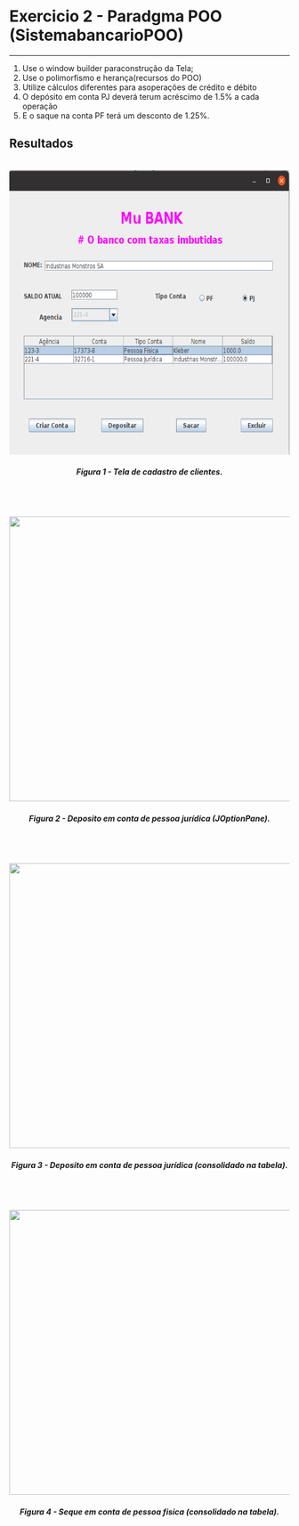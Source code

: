 # Exercicio 2 - Paradgma POO (SistemabancarioPOO)

------


1. Use o window builder paraconstrução da Tela;
2. Use o polimorfismo e herança(recursos do POO)
3. Utilize cálculos diferentes para asoperações de crédito e débito
4. O depósito em conta PJ deverá terum acréscimo de 1.5% a cada operação 
5. E o saque na conta PF terá um desconto de 1.25%.


## Resultados

<p align="center">
    <br>
    <img src="SistemaBancario/images/criacao.png" width=512px height=512px>
    <h5 align="center">Figura 1 - Tela de cadastro de clientes.</h5>
    <br>
</p>


<p align="center">
    <br>
    <img src="./images/deposito1.png" width=512px height=512px>
    <h5 align="center">Figura 2 - Deposito em conta de pessoa jurídica (JOptionPane).</h5>
    <br>
</p>

<p align="center">
    <br>
    <img src="./images/deposito1.png" width=512px height=512px>
    <h5 align="center">Figura 3 - Deposito em conta de pessoa jurídica (consolidado na tabela).</h5>
    <br>
</p>


<p align="center">
    <br>
    <img src="./images/saque.png" width=512px height=512px>
    <h5 align="center">Figura 4 - Seque em conta de pessoa fisica (consolidado na tabela).</h5>
    <br>
</p>
